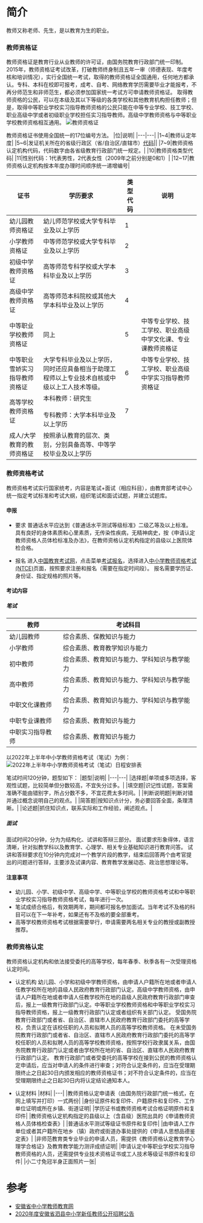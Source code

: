 简介
===
  教师又称老师、先生，是以教育为生的职业。

### 教师资格证
  教师资格证是教育行业从业教师的许可证，由国务院教育行政部门统一印制。
  2015年，教师资格证考试改革，打破教师终身制且五年一审（师德表现、年度考核和培训情况），实行全国统一考试，取得的教师资格证全国通用，任何地方都承认。专科、本科在校即可报考，成考、自考、网络教育学历需要毕业才能报考，不再分师范生和非师范生，都必须参加国家统一考试方可申请教师资格证。
  取得教师资格的公民，可以在本级及其以下等级的各类学校和其他教育机构担任教师；但是，取得中等职业学校实习指导教师资格的公民只能在中等专业学校、技工学校、职业高级中学或者初级职业学校担任实习指导教师。高级中学教师资格与中等职业学校教师资格相互通用。
![教师资格证](pic/教师资格证.PNG)

  教师资格证书使用全国统一的17位编号方法。
|位|说明|
|---|---|
|1~4|教师认定年度|
|5~6|发证机关所在的省级行政区（省/自治区/直辖市）[代码](https://baike.baidu.com/item/%E8%A1%8C%E6%94%BF%E5%8C%BA%E5%88%92%E4%BB%A3%E7%A0%81)||
|7~9|教师资格认定机构代码，代码数字由各省级教育行政部门统一规定。|
|10|教师资格类型代码|
|11|性别代码：1代表男性，2代表女性（2009年之前分别是0和1）|
|12~17|教师资格认定机构按本年度办理时间顺序统一递增编号|

|证书|学历要求|类型代码|说明|
|---|---|---|---|
|幼儿园教师资格证|幼儿师范学校或大学专科毕业及以上学历|1||
|小学教师资格证|中等师范学校或大学专科毕业及以上学历|2||
|初级中学教师资格证|高等师范专科学校或大学本科毕业及以上学历|3||
|高级中学教师资格证|高等师范本科院校或其他大学本科毕业及以上学历|4||
|中等职业学校教师资格证|同上|5|中等专业学校、技工学校、职业高级中学文化课、专业课教师资格证|
|中等职业雪娇实习指导教师资格证|大学专科毕业及以上学历，同时还应具备相当于助理工程师以上专业技术自核或中级以上工人技术等级。|6|中等专业学校、技工学校、职业高级中学实习指导教师资格证|
|高等学校教师资格证|本科教师：研究生<br></br>专科教师：大学本科毕业及以上学历|7||
|成人/大学教育的教师资格证|按照承认教育的层次、类别，分别具备高等、中等学校毕业及以上学历||

### 教师资格考试
  教师资格考试实行国家统考，内容是笔试+面试（相应科目），由教育部考试中心统一指定考试标准和考试大纲，组织笔试和面试试题，并建立试题库。

#### 申报
* 要求
  普通话水平应达到《普通话水平测试等级标准》二级乙等及以上标准。
  具有良好的身体素质和心里素质，无传染性疾病，无精神病史，按《申请认定教师资格人员体检标准及办法》，在教师资格认定机构指定的县级以上医院体检合格。

* 报名
  进入[中国教育考试网](pic/中国教育考试网.PNG)，点击菜单[考试报名](http://www.neea.edu.cn/html1/folder/1607/298-1.htm)，选择进入[中小学教师资格考试(NTCE)](http://ntce.neea.edu.cn/)页面，按照要求注册和报名（需要在指定时间段）。
  报名需要学历证、身份证、指定规格的照片等。

#### 考试内容
##### 笔试
|教师|考试科目|
|---|---|
|幼儿园教师|综合素质、保教知识与能力|
|小学教师|综合素质、教育教学知识与能力|
|初中教师|综合素质、教育知识与能力、学科知识与教学能力|
|高中教师|综合素质、教育知识与能力、学科知识与教学能力|
|中职文化课教师|综合素质、教育知识与能力、学科知识与教学能力|
|中职专业课教师|综合素质、教育知识与能力|
|中职实习指导教师|综合素质、教育知识与能力|

  以2022年上半年中小学教师资格考试（笔试）为例：
![2022年上半年中小学教师资格考试（笔试）日程安排表](pic/2022年上半年中小学教师资格考试（笔试）日程安排表.PNG)

  笔试时间120分钟，题型如下：
|题型|说明|
|---|---|
|选择题|单项或多项选择，客观性试题，比较简单但分数较高，不宜失分过多。|
|填空题|识记性试题，答案需准确不能由错别字，所占分数不多，不宜花费太多时间。|
|判断说明题|判断对错并通过概念说明自己的观点。|
|简答题|按知识点计分，务必要回答全面，条理清晰。|
|论述题|抓住知识点，联系实际和工作经验，阐述观点。|

##### 面试
  面试时间20分钟，分为为结构化、试讲和答辩三部分。
  面试要求形象得体，语言清晰，针对拟教学科以及教育学、心理学、相关专业基础知识进行教育问答。
  试讲和答辩要求在10分钟内完成对一个教学片段的教学，结束后回答两个由考官提出的问题进行答辩，主要涉及试课内容、教育教学发展动态、政治思想理论等。

#### 注意事项
* 幼儿园、小学、初级中学、高级中学、中等职业学校的教师资格考试和中等职业学校实习指导教师资格考试，每年进行一次。
* 笔试成绩合格后，有效期两年，期间都可报名参加面试。当年考试不及格的科目可以在下一年补考，如果还有不及格的要全部重考。
* 高等学校教师资格考试根据需要举行，申请需要两名相关专业的教授或副教授推荐。

### 教师资格认定
  教师资格认定机构和依法接受委托的高等学校，每年春季、秋季各有一次受理资格认定时间。

* 认定机构
  幼儿园、小学和初级中学教师资格，由申请人户籍所在地或者申请人任教学校所在地的县级人民政府教育行政部门认定。高级中学教师资格，由申请人户籍所在地或者申请人任教学校所在地的县级人民政府教育行政部门审查后，报上一级教育行政部门认定。中等职业学校教师资格和中等职业学校实习指导教师资格，报上一级教育行政部门认定或者组织有关部门认定。
  受国务院教育行政部门或者省、自治区、直辖市人民政府教育行政部门委托的高等学校，负责认定在该校任职的人员和拟聘人员的高等学校教师资格。
  在未受国务院教育行政部门或者省、自治区、直辖市人民政府教育行政部门委托的高等学校任职的人员和拟聘人员的高等学校教师资格，按照学校行政隶属关系，由国务院教育行政部门认定或者由学校所在地的省、自治区、直辖市人民政府教育行政部门认定。
  教育行政部门或者受委托的高等学校在接到公民的教师资格认定申请后，应当对申请人的条件进行审查；对符合认定条件的，应当在受理期限终止之日起30日内颁发相应的教师资格证书；对不符合认定条件的，应当在受理期限终止之日起30日内将认定结论通知本人。

* 认定材料
|材料|
|---|
|教师资格认定申请表（由国务院行政部门统一格式，在网上填写并打印）一式两份|
|身份证原件和复印件、户籍原件和复印件、工作单位证明或所在乡镇、街道证明|
|学历证书或教师资格考试合格证明原件和复印件|
|教师资格认定机构指定的县级以上（含县级）医院出具的《申请教师资格人员体格检查表》|
|普通话水平测试等级证书原件和复印件|
|由申请人工作单位或者其户籍所在地乡（镇）政府或街道办事处提供的《申请人思想品德鉴定表》|
|非师范教育类专业毕业的申请人员，需提供《教师资格认定教育学心理学合格证》及教育教学能力测评成绩证明|
|申请认定中等职业学校实习指导教师资格的人员，还需提供专业技术资格证书或工人技术等级证书原件和复印件|
|小二寸免冠半身正面照片一张|

参考
===
* [安徽省中小学教师教育网](http://www.jsjy.ah.cn/cms/)
* [2020年度安徽省泗县中小学新任教师公开招聘公告](https://www.sixian.gov.cn/xwzx/tzgg/141703421.html)